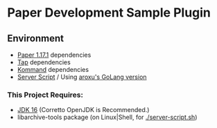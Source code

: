# Paper Development Sample Plugin

## Environment

- [Paper 1.17.1](https://papermc.io/downloads) dependencies
- [Tap](https://github.com/monun/tap) dependencies
- [Kommand](https://github.com/monun/kommand/) dependencies
- [Server Script](https://github.com/monun/server-script) / Using [aroxu's GoLang version](https://github.com/aroxu/server-script/)

### This Project Requires:

- [JDK 16](https://docs.aws.amazon.com/corretto/latest/corretto-16-ug/downloads-list.html) (Corretto OpenJDK is Recommended.)
- libarchive-tools package (on Linux|Shell, for [./server-script.sh](./server-script.sh))
